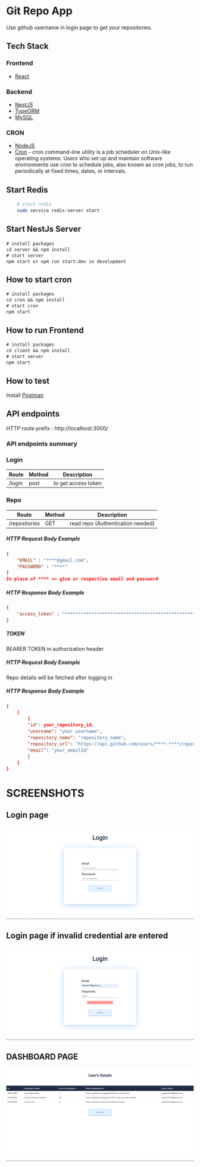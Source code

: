 # Git Repo App

Use github username in login page to get your repositories.

## Tech Stack

### Frontend
- [React](https://reactjs.org/)

### Backend
- [NestJS](https://nestjs.com/)
- [TypeORM](https://typeorm.io/)
- [MySQL](https://www.mysql.com/)

### CRON
- [NodeJS](https://nodejs.org/)
- [Cron](https://www.npmjs.com/package/node-cron) - cron command-line utility is a job scheduler on Unix-like operating systems. Users who set up and maintain software environments use cron to schedule jobs, also known as cron jobs, to run periodically at fixed times, dates, or intervals.



## Start Redis

```bash
    # start redis
    sudo service redis-server start
```
## Start NestJs Server
```
# install packages
cd server && npm install
# start server
npm start or npm run start:dev in development
```

## How to start cron
```
# install packages
cd cron && npm install
# start cron
npm start
```

## How to run Frontend
```
# install packages
cd client && npm install
# start server
npm start
```

## How to test
Install [Postman](https://www.getpostman.com/)
## API endpoints

HTTP route prefix : http://localhost:3000/

### API endpoints summary

### Login

Route      | Method | Description
-----------|--------|--------------------
/login     | post    | to get access token

### Repo

Route      | Method | Description
-----------|--------|--------------------
/repositories  | GET    | read repo (Authentication needed)

##### HTTP Request Body Example
```json
{
    "EMAIL" : "****@gmail.com",
    "PASSWORD" : "****"
}
In place of **** => give ur respective email and password
```
##### HTTP Response Body Example
```json
{
    "access_token" : "**************************************************************************"
}
```
##### TOKEN 
 BEARER TOKEN in authorization header
##### HTTP Request Body Example
Repo details will be fetched after logging in
##### HTTP Response Body Example
```json
{
    [
        {
        "id": your_repository_id,
        "username": "your_username",
        "repository_name": "repository_name",
        "repository_url": "https://api.github.com/users/****-****/repos",
        "email": "your_emailId"
        }
    ]
}
```
# SCREENSHOTS

## Login page
![Alt text](images/login-page.png)

## Login page if invalid credential are entered
![Alt text](images/invalid-cred.png)


## DASHBOARD PAGE
![Alt text](images/dashboard.png)
